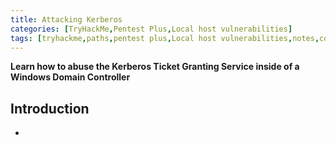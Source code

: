 ```yaml
---
title: Attacking Kerberos
categories: [TryHackMe,Pentest Plus,Local host vulnerabilities]
tags: [tryhackme,paths,pentest plus,Local host vulnerabilities,notes,comptia, offensive, Kerberos,windows,active directory]     # TAG names should always be lowercase
---
```

**Learn how to abuse the Kerberos Ticket Granting Service inside of a Windows Domain Controller**

## Introduction

+ 